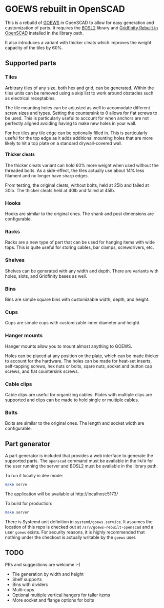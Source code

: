 # GOEWS rebuilt in OpenSCAD

This is a rebuild of [GOEWS](https://goews.xyz/) in OpenSCAD to allow for easy
generation and customization of parts. It requires the
[BOSL2](https://github.com/BelfrySCAD/BOSL2) library and
[Gridfinity Rebuilt in OpenSCAD](https://github.com/kennetek/gridfinity-rebuilt-openscad)
installed in the library path.

It also introduces a variant with thicker cleats which improves the weight capacity of
the tiles by 60%.

## Supported parts

### Tiles

Arbitrary tiles of any size, both hex and grid, can be generated. Within the tiles
units can be removed using a skip list to work around obstacles such as electrical
receptables.

The tile mounting holes can be adjusted as well to accomodate different screw sizes and
types. Setting the countersink to 0 allows for flat screws to be used. This is
particularly useful to account for when anchors are not perfectly aligned avoiding
having to make new holes in your wall.

For hex tiles any tile edge can be optionally filled in. This is particularly useful
for the top edge as it adds additional mounting holes that are more likely to hit a top
plate on a standard drywall-covered wall.

#### Thicker cleats

The thicker cleats variant can hold 60% more weight when used without the threaded
bolts. As a side-effect, the tiles actually use about 14% less filament and no longer
have sharp edges.

From testing, the original cleats, without bolts, held at 25lb and failed at 30lb. The
thicker cleats held at 40lb and failed at 45lb.

### Hooks

Hooks are similar to the original ones. The shank and post dimensions are
configurable.

### Racks

Racks are a new type of part that can be used for hanging items with wide tops. This is
quite useful for storing cables, bar clamps, screwdrivers, etc.

### Shelves

Shelves can be generated with any width and depth. There are variants with holes,
slots, and Gridfinity bases as well.

### Bins

Bins are simple square bins with customizable width, depth, and height.

### Cups

Cups are simple cups with customizable inner diameter and height.

### Hanger mounts

Hanger mounts allow you to mount almost anything to GOEWS.

Holes can be placed at any position on the plate, which can be made thicker to account
for the hardware. The holes can be made for heat-set inserts, self-tapping screws, hex
nuts or bolts, sqare nuts, socket and button cap screws, and flat countersink screws.

### Cable clips

Cable clips are useful for organizing cables. Plates with multiple clips are supported
and clips can be made to hold single or multiple cables.

### Bolts

Bolts are similar to the original ones. The length and socket width are configurable.

## Part generator

A part generator is included that provides a web interface to generate the supported
parts. The `openscad` command must be available in the `PATH` for the user running the
server and BOSL2 must be available in the library path.

To run it locally in dev mode:

```bash
make serve
```

The application will be available at http://localhost:5173/

To build for production:

```bash
make server
```

There is Systemd unit definition in `systemd/goews.service`. It assumes the location of
this repo is checked out at `/srv/goews-rebuilt-openscad` and a user `goews` exists.
For security reasons, it is highly recommended that nothing under the checkout is
actually writable by the `goews` user.

## TODO

PRs and suggestions are welcome :-)

* Tile generation by width and height
* Shelf supports
* Bins with dividers
* Multi-cups
* Optional multiple vertical hangers for taller items
* More socket and flange options for bolts

